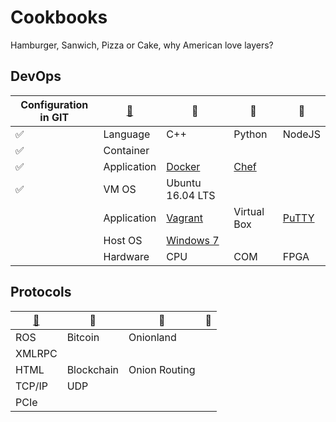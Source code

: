 # Cookbooks

Hamburger, Sanwich, Pizza or Cake, why American love layers?

## DevOps

|Configuration in GIT|[:leaves:](https://www.webpagefx.com/tools/emoji-cheat-sheet/)|     :sunflower:        |     :herb:        | :tulip:|
|----------------|----------|----------|----------|----------|
|:white_check_mark:|Language| C++ | Python | NodeJS |
|:white_check_mark:|Container|  |  |
|:white_check_mark:|Application| [Docker](Docker) | [Chef](Chef) |
|:white_check_mark:|VM OS| Ubuntu 16.04 LTS |  |
||Application| [Vagrant](Vagrant) | Virtual Box |[PuTTY](Tool/PuTTY.md)|
||Host OS| [Windows 7](Windows) |
||Hardware| CPU | COM | FPGA |


## Protocols

|[:leaves:](https://www.webpagefx.com/tools/emoji-cheat-sheet/)|     :sunflower:        |     :herb:        | :tulip:|
|--------------------------|----------|----------|----------|
|ROS| Bitcoin | Onionland|
|XMLRPC||  |  |
|HTML|Blockchain| Onion Routing |
|TCP/IP| UDP |
|PCIe|
